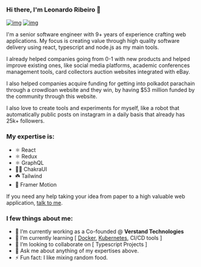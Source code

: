 ### Hi there, I'm Leonardo Ribeiro 👋

[![img](https://img.shields.io/badge/follow-instagram-61ffca?style=for-the-badge&labelColor=1C1E26&logo=instagram)](https://www.instagram.com/esseleoribeiro/)
[![img](https://img.shields.io/badge/connect-linkedin-61ffca?style=for-the-badge&labelColor=1C1E26&logo=linkedin)](https://www.linkedin.com/in/leoribeirodsgn)

I'm a senior software engineer with 9+ years of experience crafting web applications. My focus is creating value through high quality software delivery using react, typescript and node.js as my main tools.

I already helped companies going from 0-1 with new products and helped improve existing ones, like social media platforms, academic conferences management tools, card collectors auction websites integrated with eBay.

I also helped companies acquire funding for getting into polkadot parachain through a crowdloan website and they win, by having $53 million funded by the community through this website.

I also love to create tools and experiments for myself, like a robot that automatically public posts on instagram in a daily basis that already has 25k+ followers.

### My expertise is:
- ⚛️ React
- ⚛️ Redux
- ⚛️ GraphQL
- 🧘🏽 ChakraUI
- ☘️ Tailwind
- 🚀 Framer Motion

If you need any help taking your idea from paper to a high valuable web application, [talk to me](mailto:leo@verstand.tech).

### I few things about me:
- 🔭 I’m currently working as a Co-founded @ **Verstand Technologies**
- 🌱 I’m currently learning [ [Docker](https://www.docker.com/), [Kubernetes](https://kubernetes.io/), CI/CD tools ]
- 👯 I’m looking to collaborate on [ Typescript Projects ]
- 💬 Ask me about anything of my expertises above.
- ⚡ Fun fact: I like mixing random food.
